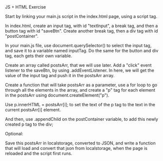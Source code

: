 JS + HTML Exercise

Start by linking your main.js script in the index.html page, using a script tag.

In index.html, create an input tag, with id "textInput", a break tag, and then a button tag with id "saveBtn".
Create another break tag, then a div tag with id "postContainer".

In your main.js file, use document.querySelector() to select the input tag, and save it to a variable named inputTag. Do the same for the button and div tag, each gets their own variable.

Create an array called postsArr, that we will use later.
Add a "click" event listener to the saveBtn, by using .addEventListener. 
In here, we will get the value of the input tag and push it in the postsArr array.

Create a function that will take postsArr as a parameter, use a for loop to go through all the elements in the array, and create a "p" tag for each element in the postsArr using document.createElement("p"). 

Use p.innerHTML = postsArr[i]; to set the text of the p tag to the text in the current postsArr[i] element.

And then, use .appendChild on the postContainer variable, to add this newly created p tag to the div;

Optional:

Save this postsArr in localstorage, converted to JSON, and write a function that will load and convert that json from localstorage, when the page is reloaded and the script first runs.

